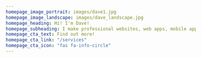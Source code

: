 ```yaml
---
homepage_image_portrait: images/dave1.jpg
homepage_image_landscape: images/dave_landscape.jpg
homepage_heading: Hi! I'm Dave!
homepage_subheading: I make professional websites, web apps, mobile apps, standalone apps and more using the latest industry-standard tech.
homepage_cta_text: Find out more!
homepage_cta_link: "/services"
homepage_cta_icon: "fas fa-info-circle"
---
```

